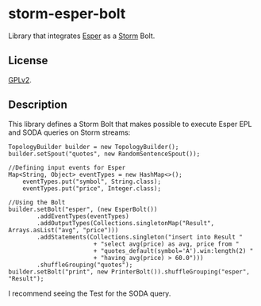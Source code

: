 # storm-esper-bolt

Library that integrates [Esper](http://esper.codehaus.org) as a [Storm](https://github.com/nathanmarz/storm) Bolt.


## License

[GPLv2](http://www.gnu.org/licenses/old-licenses/gpl-2.0.txt).


## Description

This library defines a Storm Bolt that makes possible to execute Esper EPL and SODA queries on Storm streams:

    TopologyBuilder builder = new TopologyBuilder();
    builder.setSpout("quotes", new RandomSentenceSpout());

	//Defining input events for Esper
    Map<String, Object> eventTypes = new HashMap<>();
	    eventTypes.put("symbol", String.class);
	    eventTypes.put("price", Integer.class);

	//Using the Bolt
    builder.setBolt("esper", (new EsperBolt())
            .addEventTypes(eventTypes)
            .addOutputTypes(Collections.singletonMap("Result", Arrays.asList("avg", "price")))
            .addStatements(Collections.singleton("insert into Result "
                            + "select avg(price) as avg, price from "
                            + "quotes_default(symbol='A').win:length(2) "
                            + "having avg(price) > 60.0")))
            .shuffleGrouping("quotes");
    builder.setBolt("print", new PrinterBolt()).shuffleGrouping("esper", "Result");

I recommend seeing the Test for the SODA query.
